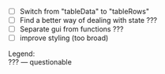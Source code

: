 - [ ] Switch from "tableData" to "tableRows"
- [ ] Find a better way of dealing with state ???
- [ ] Separate gui from functions ???
- [ ] improve styling (too broad)

Legend:  
??? — questionable
